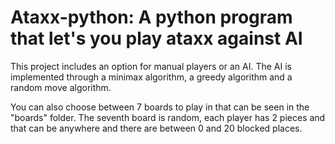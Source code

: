 # Ataxx-python: A python program that let's you play ataxx against AI
This project includes an option for manual players or an AI. The AI is implemented through a minimax algorithm, a greedy algorithm and a random move algorithm.

You can also choose between 7 boards to play in that can be seen in the "boards" folder.
The seventh board is random, each player has 2 pieces and that can be anywhere and there are between 0 and 20 blocked places.
